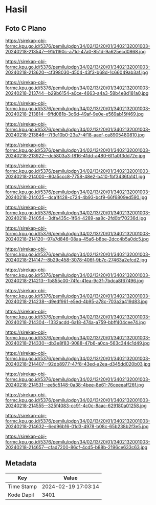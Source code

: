# Hasil

## Foto C Plano

https://sirekap-obj-formc.kpu.go.id/5376/pemilu/pdpr/34/02/13/20/01/3402132001003-20240218-213547--91b1190c-a71d-47a0-851d-9a625ecd0868.jpg

https://sirekap-obj-formc.kpu.go.id/5376/pemilu/pdpr/34/02/13/20/01/3402132001003-20240218-213620--cf398030-d504-43f3-b68d-1c66049ab3af.jpg

https://sirekap-obj-formc.kpu.go.id/5376/pemilu/pdpr/34/02/13/20/01/3402132001003-20240218-213744--b29b6154-a0ce-4663-a4a3-58b4e8d181a0.jpg

https://sirekap-obj-formc.kpu.go.id/5376/pemilu/pdpr/34/02/13/20/01/3402132001003-20240218-213814--6ffd081b-3c6d-49af-9e0e-e569ab15f469.jpg

https://sirekap-obj-formc.kpu.go.id/5376/pemilu/pdpr/34/02/13/20/01/3402132001003-20240218-213846--7f3e10b0-23a7-4f18-aaef-ca8905480810.jpg

https://sirekap-obj-formc.kpu.go.id/5376/pemilu/pdpr/34/02/13/20/01/3402132001003-20240218-213922--dc5803a3-f816-41dd-a480-6f1a0f3dd72e.jpg

https://sirekap-obj-formc.kpu.go.id/5376/pemilu/pdpr/34/02/13/20/01/3402132001003-20240218-214000--80a5ccc8-7758-48e2-b410-fbf3436fa141.jpg

https://sirekap-obj-formc.kpu.go.id/5376/pemilu/pdpr/34/02/13/20/01/3402132001003-20240218-214025--dca1f428-c724-4b93-bcf9-66f6809ed590.jpg

https://sirekap-obj-formc.kpu.go.id/5376/pemilu/pdpr/34/02/13/20/01/3402132001003-20240218-214054--3dfa435c-1f64-4289-aa8c-2fd0bf70236d.jpg

https://sirekap-obj-formc.kpu.go.id/5376/pemilu/pdpr/34/02/13/20/01/3402132001003-20240218-214120--97a7d846-08aa-45a6-b8be-2dcc4b5a0dc5.jpg

https://sirekap-obj-formc.kpu.go.id/5376/pemilu/pdpr/34/02/13/20/01/3402132001003-20240218-214147--8b29c458-3078-406f-9b7c-27463a2efcd2.jpg

https://sirekap-obj-formc.kpu.go.id/5376/pemilu/pdpr/34/02/13/20/01/3402132001003-20240218-214213--1b855c00-74fc-41ea-9c3f-7bdca8f67496.jpg

https://sirekap-obj-formc.kpu.go.id/5376/pemilu/pdpr/34/02/13/20/01/3402132001003-20240218-214238--d9edf961-e5ed-4b95-a78c-703a2a419d83.jpg

https://sirekap-obj-formc.kpu.go.id/5376/pemilu/pdpr/34/02/13/20/01/3402132001003-20240218-214304--1332acdd-6a18-474a-a759-bbff404cee74.jpg

https://sirekap-obj-formc.kpu.go.id/5376/pemilu/pdpr/34/02/13/20/01/3402132001003-20240218-214330--db3e8f83-9088-47b6-a0ca-563c344c1d49.jpg

https://sirekap-obj-formc.kpu.go.id/5376/pemilu/pdpr/34/02/13/20/01/3402132001003-20240218-214407--92db8977-47f8-43ed-a2ea-d345dd020b03.jpg

https://sirekap-obj-formc.kpu.go.id/5376/pemilu/pdpr/34/02/13/20/01/3402132001003-20240218-214531--ee5c5148-0a38-4bee-8e61-76ceeeaff26f.jpg

https://sirekap-obj-formc.kpu.go.id/5376/pemilu/pdpr/34/02/13/20/01/3402132001003-20240218-214555--325f4083-cc91-4c0c-8aac-629180a01258.jpg

https://sirekap-obj-formc.kpu.go.id/5376/pemilu/pdpr/34/02/13/20/01/3402132001003-20240218-214632--6ed96b16-01d3-4978-b08c-65b238b2f3e5.jpg

https://sirekap-obj-formc.kpu.go.id/5376/pemilu/pdpr/34/02/13/20/01/3402132001003-20240218-214657--cfad7200-86cf-4cd5-b88b-2196ce633c63.jpg


## Metadata

| Key        | Value               |
| ---------- | ------------------- |
| Time Stamp | 2024-02-19 17:03:14 |
| Kode Dapil | 3401                |



